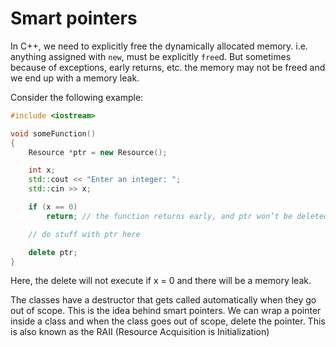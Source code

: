 # Smart pointers

In C++, we need to explicitly free the dynamically allocated memory. i.e. anything assigned with `new`, must be explicitly `free`d. But sometimes because of exceptions, early returns, etc. the memory may not be freed and we end up with a memory leak.

Consider the following example:

```cpp
#include <iostream>

void someFunction()
{
    Resource *ptr = new Resource();

    int x;
    std::cout << "Enter an integer: ";
    std::cin >> x;

    if (x == 0)
        return; // the function returns early, and ptr won’t be deleted!

    // do stuff with ptr here

    delete ptr;
}
```

Here, the delete will not execute if x = 0 and there will be a memory leak.

The classes have a destructor that gets called automatically when they go out of scope. This is the idea behind smart pointers. We can wrap a pointer inside a class and when the class goes out of scope, delete the pointer. This is also known as the RAII (Resource Acquisition is Initialization)
